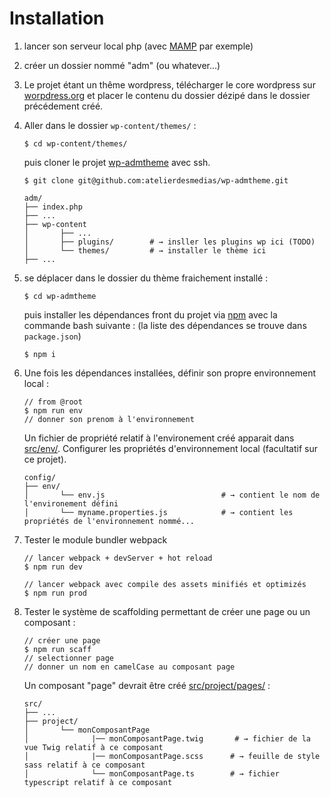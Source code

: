 # Installation


1. lancer son serveur local php (avec [MAMP](https://www.mamp.info/en/downloads/) par exemple)

2. créer un dossier nommé "adm" (ou whatever...)

3. Le projet étant un thême wordpress, télécharger le core wordpress sur [worpdress.org](http://wordpress.org/)
et placer le contenu du dossier dézipé dans le dossier précédement créé.
 
4. Aller dans le dossier `wp-content/themes/` :
    
    ```shell
    $ cd wp-content/themes/
    ``` 

    puis cloner le projet [wp-admtheme](https://github.com/atelierdesmedias/wp-admtheme) avec ssh.

    ```shell
    $ git clone git@github.com:atelierdesmedias/wp-admtheme.git
    ```
    
    ```shell
    adm/                         
    ├── index.php               
    ├── ...   
    ├── wp-content
    │       ├── ...          
    │       ├── plugins/        # → insller les plugins wp ici (TODO)
    │       └── themes/         # → installer le thème ici
    ├── ...        
    ```
5. se déplacer dans le dossier du thème fraichement installé :
  
   ```shell
   $ cd wp-admtheme 
   ``` 
   puis installer les dépendances front du projet via [npm](https://www.npmjs.com/)
   avec la commande bash suivante : (la liste des dépendances se trouve dans `package.json`)
  
   ```shell
   $ npm i  
   ```    

6. Une fois les dépendances installées, définir son propre environnement local :   
      
    ```shell
    // from @root
    $ npm run env
    // donner son prenom à l'environnement
    ```
    Un fichier de propriété relatif à l'environement créé apparait dans [src/env/](../src/env). 
    Configurer les propriétés d'environnement local (facultatif sur ce projet).
       
    ```shell
    config/                                         
    ├── env/                       
    │       └── env.js                          # → contient le nom de l'environement défini
    │       └── myname.properties.js            # → contient les propriétés de l'environnement nommé...   
    ```
    
7. Tester le module bundler webpack
 
   ```shell
   // lancer webpack + devServer + hot reload
   $ npm run dev
   
   // lancer webpack avec compile des assets minifiés et optimizés
   $ npm run prod
   ```       
 
8. Tester le système de scaffolding permettant de créer une page ou un composant : 
  
    ```shell
    // créer une page 
    $ npm run scaff 
    // selectionner page 
    // donner un nom en camelCase au composant page  
    ```       
    Un composant "page" devrait être créé [src/project/pages/](../src/project/pages/) : 
    
    ```shell
    src/                         
    ├── ...                
    ├── project/                       
    │       └── monComposantPage          
    │              |── monComposantPage.twig       # → fichier de la vue Twig relatif à ce composant         
    │              |── monComposantPage.scss      # → feuille de style sass relatif à ce composant
    │              └── monComposantPage.ts        # → fichier typescript relatif à ce composant          
    ```  
 





